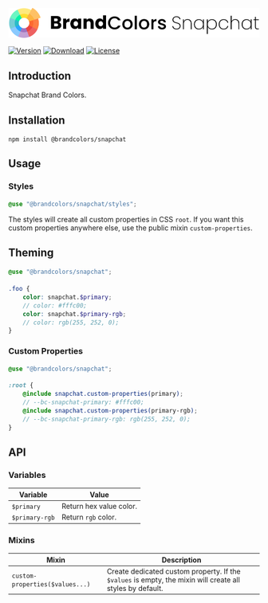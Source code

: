 <div align="center">

![Brand Colors Snapchat](.github/logo.svg)

</div>

[![Version](https://flat.badgen.net/npm/v/@brandcolors/snapchat)](https://www.npmjs.com/package/@brandcolors/snapchat)
[![Download](https://flat.badgen.net/npm/dt/@brandcolors/snapchat)](https://www.npmjs.com/package/@brandcolors/snapchat)
[![License](https://flat.badgen.net/npm/license/@brandcolors/snapchat)](https://www.npmjs.com/package/@brandcolors/snapchat)

## Introduction

Snapchat Brand Colors.

## Installation

```shell
npm install @brandcolors/snapchat
```

## Usage

### Styles

<block-code>

```scss
@use "@brandcolors/snapchat/styles";
```

</block-code>

The styles will create all custom properties in CSS `root`. If you want this custom properties anywhere else, use the
public mixin `custom-properties`.

## Theming

```scss
@use "@brandcolors/snapchat";

.foo {
    color: snapchat.$primary;
    // color: #fffc00;
    color: snapchat.$primary-rgb;
    // color: rgb(255, 252, 0);
}
```

### Custom Properties

```scss
@use "@brandcolors/snapchat";

:root {
    @include snapchat.custom-properties(primary);
    // --bc-snapchat-primary: #fffc00;
    @include snapchat.custom-properties(primary-rgb);
    // --bc-snapchat-primary-rgb: rgb(255, 252, 0);
}
```

## API

### Variables

| Variable | Value |
| --- | --- |
| `$primary` | Return hex value color. |
| `$primary-rgb` | Return `rgb` color. |

### Mixins

| Mixin | Description |
| --- | --- |
| `custom-properties($values...)` | Create dedicated custom property. If the `$values` is empty, the mixin will create all styles by default. |

